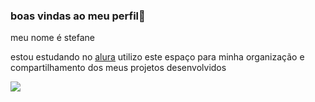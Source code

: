 ### boas vindas ao meu perfil👋

meu nome é stefane 

estou estudando no [alura](https://ww.alura.com.br) 
utilizo este espaço para minha organização e compartilhamento dos meus projetos desenvolvidos


![](https://media.tenor.com/5cqhpmNH8h4AAAAM/love-hearts.gif)
